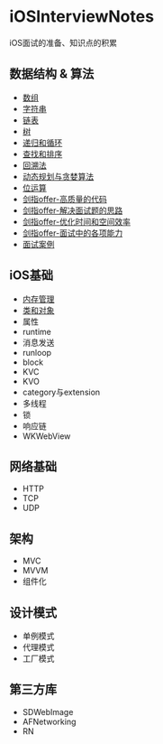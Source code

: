 # iOSInterviewNotes

iOS面试的准备、知识点的积累

## 数据结构 & 算法
* [数组](https://github.com/tangshenghao/iOSInterviewNotes/blob/master/数据结构%26算法/数组/数组.md)
* [字符串](https://github.com/tangshenghao/iOSInterviewNotes/blob/master/数据结构%26算法/字符串/字符串.md)
* [链表](https://github.com/tangshenghao/iOSInterviewNotes/blob/master/数据结构%26算法/链表/链表.md)
* [树](https://github.com/tangshenghao/iOSInterviewNotes/blob/master/数据结构%26算法/树/树.md)
* [递归和循环](https://github.com/tangshenghao/iOSInterviewNotes/blob/master/数据结构%26算法/递归和循环/递归和循环.md)
* [查找和排序](https://github.com/tangshenghao/iOSInterviewNotes/blob/master/%E6%95%B0%E6%8D%AE%E7%BB%93%E6%9E%84&%E7%AE%97%E6%B3%95/%E6%9F%A5%E6%89%BE%E5%92%8C%E6%8E%92%E5%BA%8F/%E6%9F%A5%E6%89%BE%E5%92%8C%E6%8E%92%E5%BA%8F.md)
* [回溯法](https://github.com/tangshenghao/iOSInterviewNotes/blob/master/%E6%95%B0%E6%8D%AE%E7%BB%93%E6%9E%84%26%E7%AE%97%E6%B3%95/%E5%9B%9E%E6%BA%AF%E6%B3%95/%E5%9B%9E%E6%BA%AF%E6%B3%95.md)
* [动态规划与贪婪算法](https://github.com/tangshenghao/iOSInterviewNotes/blob/master/%E6%95%B0%E6%8D%AE%E7%BB%93%E6%9E%84%26%E7%AE%97%E6%B3%95/%E5%8A%A8%E6%80%81%E8%A7%84%E5%88%92%E4%B8%8E%E8%B4%AA%E5%A9%AA%E7%AE%97%E6%B3%95/%E5%8A%A8%E6%80%81%E8%A7%84%E5%88%92%E4%B8%8E%E8%B4%AA%E5%A9%AA%E7%AE%97%E6%B3%95.md)
* [位运算](https://github.com/tangshenghao/iOSInterviewNotes/blob/master/%E6%95%B0%E6%8D%AE%E7%BB%93%E6%9E%84%26%E7%AE%97%E6%B3%95/%E4%BD%8D%E8%BF%90%E7%AE%97/%E4%BD%8D%E8%BF%90%E7%AE%97.md)
* [剑指offer-高质量的代码](https://github.com/tangshenghao/iOSInterviewNotes/blob/master/%E6%95%B0%E6%8D%AE%E7%BB%93%E6%9E%84%26%E7%AE%97%E6%B3%95/%E9%AB%98%E8%B4%A8%E9%87%8F%E7%9A%84%E4%BB%A3%E7%A0%81/%E9%AB%98%E8%B4%A8%E9%87%8F%E7%9A%84%E4%BB%A3%E7%A0%81.md)
* [剑指offer-解决面试题的思路](https://github.com/tangshenghao/iOSInterviewNotes/blob/master/%E6%95%B0%E6%8D%AE%E7%BB%93%E6%9E%84%26%E7%AE%97%E6%B3%95/%E8%A7%A3%E5%86%B3%E9%9D%A2%E8%AF%95%E9%A2%98%E7%9A%84%E6%80%9D%E8%B7%AF/%E8%A7%A3%E5%86%B3%E9%9D%A2%E8%AF%95%E9%A2%98%E7%9A%84%E6%80%9D%E8%B7%AF.md)
* [剑指offer-优化时间和空间效率](https://github.com/tangshenghao/iOSInterviewNotes/blob/master/%E6%95%B0%E6%8D%AE%E7%BB%93%E6%9E%84%26%E7%AE%97%E6%B3%95/%E4%BC%98%E5%8C%96%E6%97%B6%E9%97%B4%E5%92%8C%E7%A9%BA%E9%97%B4%E6%95%88%E7%8E%87/%E4%BC%98%E5%8C%96%E6%97%B6%E9%97%B4%E5%92%8C%E7%A9%BA%E9%97%B4%E6%95%88%E7%8E%87.md)
* [剑指offer-面试中的各项能力](https://github.com/tangshenghao/iOSInterviewNotes/blob/master/%E6%95%B0%E6%8D%AE%E7%BB%93%E6%9E%84%26%E7%AE%97%E6%B3%95/%E9%9D%A2%E8%AF%95%E4%B8%AD%E7%9A%84%E5%90%84%E9%A1%B9%E8%83%BD%E5%8A%9B/%E9%9D%A2%E8%AF%95%E4%B8%AD%E7%9A%84%E5%90%84%E9%A1%B9%E8%83%BD%E5%8A%9B.md)
* [面试案例](https://github.com/tangshenghao/iOSInterviewNotes/blob/master/%E6%95%B0%E6%8D%AE%E7%BB%93%E6%9E%84%26%E7%AE%97%E6%B3%95/%E9%9D%A2%E8%AF%95%E9%A2%98%E6%A1%88%E4%BE%8B/%E9%9D%A2%E8%AF%95%E9%A2%98%E6%A1%88%E4%BE%8B.md)

## iOS基础

* [内存管理](https://github.com/tangshenghao/iOSInterviewNotes/blob/master/iOS%E5%9F%BA%E7%A1%80/%E5%86%85%E5%AD%98%E7%AE%A1%E7%90%86/%E5%86%85%E5%AD%98%E7%AE%A1%E7%90%86.md)
* [类和对象](https://github.com/tangshenghao/iOSInterviewNotes/blob/master/iOS%E5%9F%BA%E7%A1%80/%E7%B1%BB%E5%92%8C%E5%AF%B9%E8%B1%A1/%E7%B1%BB%E5%92%8C%E5%AF%B9%E8%B1%A1.md)
* 属性
* runtime
* 消息发送
* runloop
* block
* KVC
* KVO
* category与extension
* 多线程
* 锁
* 响应链
* WKWebView

## 网络基础

* HTTP
* TCP
* UDP

## 架构

* MVC
* MVVM
* 组件化

## 设计模式

* 单例模式
* 代理模式
* 工厂模式

## 第三方库

* SDWebImage
* AFNetworking
* RN

